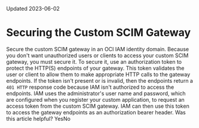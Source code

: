 Updated 2023-06-02
# Securing the Custom SCIM Gateway
Secure the custom SCIM gateway in an OCI IAM identity domain.
Because you don't want unauthorized users or clients to access your custom SCIM gateway, you must secure it. To secure it, use an authorization token to protect the HTTP(S) endpoints of your gateway. This token validates the user or client to allow them to make appropriate HTTP calls to the gateway endpoints. If the token isn't present or is invalid, then the endpoints return a `401 HTTP` response code because IAM isn't authorized to access the endpoints.
IAM uses the administrator's user name and password, which are configured when you register your custom application, to request an access token from the custom SCIM gateway. IAM can then use this token to access the gateway endpoints as an authorization bearer header.
Was this article helpful?
YesNo

